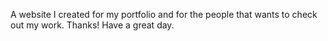 A website I created for my portfolio and for the people that wants to check out my work.
Thanks!
Have a great day.
